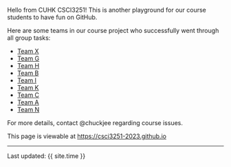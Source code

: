 Hello from CUHK CSCI3251! This is another playground for our course students to have fun on GitHub.

Here are some teams in our course project who successfully went through all group tasks:

*  [Team X](https://csci3251-2023.github.io/project-team-x/)
*  [Team G](https://csci3251-2023.github.io/project-team-g/)
*  [Team H](https://csci3251-2023.github.io/project-team-h/)
*  [Team B](https://csci3251-2023.github.io/project-team-b/)
*  [Team I](https://csci3251-2023.github.io/project-team-i/)
*  [Team K](https://csci3251-2023.github.io/project-team-k/)
*  [Team C](https://csci3251-2023.github.io/project-team-c/)
*  [Team A](https://csci3251-2023.github.io/project-team-a/)
*  [Team N](https://csci3251-2023.github.io/project-team-n/)

For more details, contact @chuckjee regarding course issues.

This page is viewable at https://csci3251-2023.github.io

---
Last updated: {{ site.time }}
